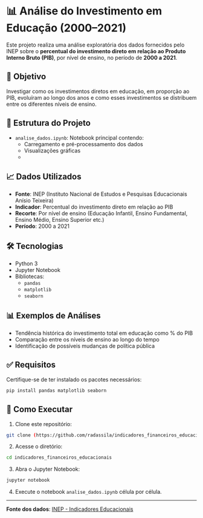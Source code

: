 # 📊 Análise do Investimento em Educação (2000–2021)

Este projeto realiza uma análise exploratória dos dados fornecidos pelo INEP sobre o **percentual do investimento direto em relação ao Produto Interno Bruto (PIB)**, por nível de ensino, no período de **2000 a 2021**.

## 🧠 Objetivo

Investigar como os investimentos diretos em educação, em proporção ao PIB, evoluíram ao longo dos anos e como esses investimentos se distribuem entre os diferentes níveis de ensino.

## 📁 Estrutura do Projeto

- `analise_dados.ipynb`: Notebook principal contendo:
  - Carregamento e pré-processamento dos dados
  - Visualizações gráficas
  - 
## 📈 Dados Utilizados

- **Fonte**: INEP (Instituto Nacional de Estudos e Pesquisas Educacionais Anísio Teixeira)  
- **Indicador**: Percentual do investimento direto em relação ao PIB  
- **Recorte**: Por nível de ensino (Educação Infantil, Ensino Fundamental, Ensino Médio, Ensino Superior etc.)  
- **Período**: 2000 a 2021

## 🛠 Tecnologias

- Python 3  
- Jupyter Notebook  
- Bibliotecas:
  - `pandas`
  - `matplotlib`
  - `seaborn`

## 📊 Exemplos de Análises

- Tendência histórica do investimento total em educação como % do PIB  
- Comparação entre os níveis de ensino ao longo do tempo  
- Identificação de possíveis mudanças de política pública

## ✅ Requisitos

Certifique-se de ter instalado os pacotes necessários:

```bash
pip install pandas matplotlib seaborn
```

## 🚀 Como Executar

1. Clone este repositório:

```bash
git clone (https://github.com/radassila/indicadores_financeiros_educacionais.git)
```

2. Acesse o diretório:

```bash
cd indicadores_financeiros_educacionais
```

3. Abra o Jupyter Notebook:

```bash
jupyter notebook
```

4. Execute o notebook `analise_dados.ipynb` célula por célula.

---

**Fonte dos dados**: [INEP - Indicadores Educacionais]([https://www.gov.br/inep](https://www.gov.br/inep/pt-br/acesso-a-informacao/dados-abertos/indicadores-educacionais/indicadores-financeiros-educacionais))
